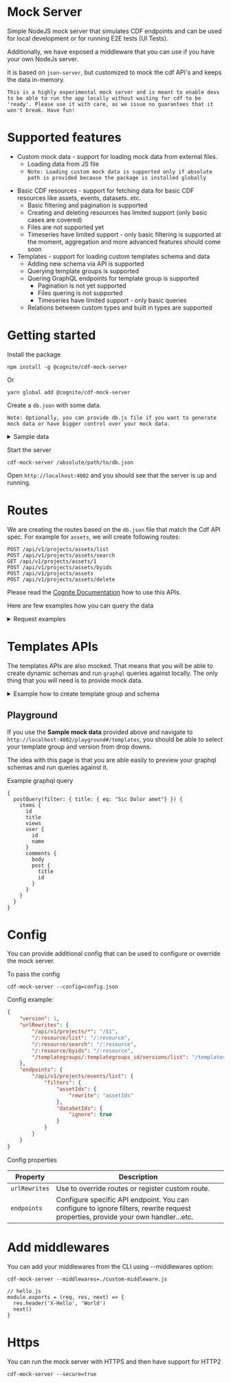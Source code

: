 # Mock Server

Simple NodeJS mock server that simulates CDF endpoints and can be used for local development or for running E2E tests (UI Tests).

Additionally, we have exposed a middleware that you can use if you have your own NodeJs server.

It is based on `json-server`, but customized to mock the cdf API's and keeps the data in-memory.

`This is a highly experimental mock server and is meant to enable devs to be able to run the app locally without waiting for cdf to be 'ready'. Please use it with care, as we issue no guarantees that it won't break. Have fun!`

# Supported features

- Custom mock data - support for loading mock data from external files.
  - Loading data from JS file
  * `Note: Loading custom mock data is supported only if absolute path is provided because the package is installed globally`

* Basic CDF resources - support for fetching data for basic CDF resources like assets, events, datasets..etc.
  - Basic filtering and pagination is supported
  - Creating and deleting resources has limited support (only basic cases are covered)
  - Files are not supported yet
  - Timeseries have limited support - only basic filtering is supported at the moment, aggregation and more advanced features should come soon
* Templates - support for loading custom templates schema and data
  - Adding new schema via API is supported
  - Querying template groups is supported
  - Quering GraphQL endpoints for template group is supported
    - Pagination is not yet supported
    - Files quering is not supported
    - Timeseries have limited support - only basic queries
  - Relations between custom types and built in types are supported

# Getting started

Install the package

```
npm install -g @cognite/cdf-mock-server
```
Or

```
yarn global add @cognite/cdf-mock-server
```

Create a `db.json` with some data.

`Note: Optionally, you can provide db.js file if you want to generate mock data or have bigger control over your mock data.`

<details>
  <summary>Sample data</summary>

```JSON
{
    "assets": [
        {
            "id": 2113091281838299,
            "externalId": "LOR_NORWAY",
            "name": "Norway",
            "labels": [
                {
                    "externalId": "MOCK_NETWORK_LEVEL_COUNTRY"
                }
            ],
            "metadata": {
                "model_id": "VAL",
                "Network Level": "Country"
            },
            "persistent": true
        },
        {
            "id": 1381646092015199,
            "parentExternalId": "LOR_NORWAY",
            "externalId": "LOR_OSLO",
            "name": "Oslo",
            "labels": [
                {
                    "externalId": "MOCK_NETWORK_LEVEL_PRODUCTION_SYSTEM"
                }
            ],
            "metadata": {
                "Network Level": "Production System"
            }
        }
    ],
    "datasets": [
        {
            "externalId": "MOCK_COMMENTS",
            "name": "MOCK_COMMENTS",
            "description": "MOCK_COMMENTS",
            "id": 3525327311449925
        }
    ],
    "events": [
        {
            "externalId": "60014931",
            "dataSetId": 5147221221011500,
            "startTime": 1613088000000,
            "endTime": 1613088000000,
            "type": "workorder",
            "subtype": "EP02",
            "description": "WELL_02 EXTERNAL VESSEL INSPECTION",
            "metadata": {
                "Functional Location": "LOR_DRAMMEN_WELL_02"
            },
            "assetIds": [
                1813736367545799
            ],
            "source": "sap",
            "id": 6693496708513673,
            "lastUpdatedTime": 1610983084485,
            "createdTime": 1610983084485
        },
        {
            "externalId": "60015664",
            "dataSetId": 5147221221011500,
            "startTime": 1614556800000,
            "endTime": 1614556800000,
            "type": "workorder",
            "subtype": "EP02",
            "description": "Q MPA V-1234 EXTERNAL VESSEL INSPECTION",
            "metadata": {
                "Functional Location": "LOR_DRAMMEN_WELL_02"
            },
            "assetIds": [
                1813736367545799
            ],
            "source": "sap",
            "id": 2632793472586538,
            "lastUpdatedTime": 1610983094180,
            "createdTime": 1610983094180
        }
    ],
    "templategroups": [
        {
            "externalId": "posts-examble",
            "description": "",
            "owners": [],
            "createdTime": 1638531613197,
            "lastUpdatedTime": 1638531613197
        }
    ],
    "templates": [
        {
        "version": 1,
        "createdTime": 1639476522639,
        "lastUpdatedTime": 1639477614908,
        "templategroups_id": "posts-examble",
        "externalId": "posts-examble",
        "schema": "type Post @template {\n    id: Int!\n    title: String!\n    views: Int!\n    user: User\n    comments: [Comment]\n}\n\ntype User @template {\n    id: Int!\n    name: String!\n}\n\ntype Comment @template {\n    id: Int!\n    body: String!\n    date: Int!\n    post: Post\n}",
        "db": {
          "Post": [
            {
              "id": 1,
              "title": "Lorem Ipsum",
              "views": 254,
              "user": {
                "id": 123
              },
              "comments": [
                {
                  "id": 1
                },
                {
                  "id": 2
                }
              ]
            },
            {
              "id": 2,
              "title": "Sic Dolor amet",
              "views": 65,
              "user": {
                "id": 456
              },
              "comments": []
            }
          ],
          "User": [
            {
              "id": 123,
              "name": "John Doe"
            },
            {
              "id": 456,
              "name": "Jane Doe"
            }
          ],
          "Comment": [
            {
              "id": 987,
              "post": {
                "id": 1
              },
              "body": "Consectetur adipiscing elit",
              "date": 1639477614908
            },
            {
              "id": 995,
              "post": {
                "id": 1
              },
              "body": "Nam molestie pellentesque dui",
              "date": 1639477614908
            }
          ]
        }
      }
    ]
}
```

</details>

Start the server

```
cdf-mock-server /absolute/path/to/db.json
```

Open `http://localhost:4002` and you should see that the server is up and running.

# Routes

We are creating the routes based on the `db.json` file that match the Cdf API spec.
For example for `assets`, we will create following routes:

```
POST /api/v1/projects/assets/list
POST /api/v1/projects/assets/search
GET /api/v1/projects/assets/1
POST /api/v1/projects/assets/byids
POST /api/v1/projects/assets
POST /api/v1/projects/assets/delete
```

Please read the [Cognite Documentation](https://docs.cognite.com/api/v1/) how to use this APIs.

Here are few examples how you can query the data

<details>
  <summary>Request examples</summary>

**Events List**

```
curl --location --request POST 'http://localhost:4002/api/v1/projects/events/list' \
--header 'Content-Type: application/json' \
--data-raw '{
  "sort": {
    "endTime": "desc"
  },
  "filter": {
    "assetIds": [
      1813736367545799,
      4127734209801115
    ],
    "type": "workorder",
    "endTime": {
      "min": 1611838577612,
      "max": 1619610977612
    }
  }
}'
```

**Assets Search**

```
curl --location --request POST 'http://localhost:4002/api/v1/projects/assets/search' \
--header 'Content-Type: application/json' \
--data-raw '{
  "filter": {
  },
  "search": {
    "query": "Oslo"
  },
  "limit": 15
}'
```

**Assets ByIds**

```
curl --location --request POST 'http://localhost:4002/api/v1/projects/assets/byids' \
--header 'Content-Type: application/json' \
--data-raw '{
  "items": [
    {
      "id": 3012812817955006
    }
  ]
}'
```

</details>

# Templates APIs

The templates APIs are also mocked. That means that you will be able to create dynamic schemas and run `graphql` queries against locally. The only thing that you will need is to provide mock data.

<details>
  <summary>Example how to create template group and schema</summary>

**To create template group**

```
  curl --location --request POST 'http://localhost:4002/api/v1/projects/templategroups/' \
--header 'Content-Type: application/json' \
--data-raw '{
  "items": [
    {
      "externalId": "templates-schema",
      "description": "test templates-schema"
    }
  ]
}'
```

**To create schema (template)**

```
curl --location --request POST 'http://localhost:4002/api/v1/projects/templategroups/templates-schema/versions/upsert' \
--header 'Content-Type: application/json' \
--data-raw '{
    "items": [
        {
            "version": 1,
            "externalId": "templates-schema",
            "description": "templates-schema",
            "schema": "type Person @template {  firstName: String  lastName: String  email: String  age: Float} type Product @template {  name: String  price: Float  image: String  description: String} type Category  {  name: String  products: [Product]}"
        }
    ]
}'
```

</details>

## Playground

If you use the **Sample mock data** provided above and navigate to `http://localhost:4002/playground#/templates`, you should be able to select your template group and version from drop downs.

The idea with this page is that you are able easily to preview your graphql schemas and run queries against it.

Example graphql query

```
{
  postQuery(filter: { title: { eq: "Sic Dolor amet"} }) {
    items {
      id
      title
      views
      user {
        id
        name
      }
      comments {
       	body
        post {
          title
          id
        }
      }
    }
  }
}
```

# Config

You can provide additional config that can be used to configure or override the mock server.

To pass the config

```
cdf-mock-server --config=config.json
```

Config example:

```JSON
{
    "version": 1,
    "urlRewrites": {
        "/api/v1/projects/*": "/$1",
        "/:resource/list": "/:resource",
        "/:resource/search": "/:resource",
        "/:resource/byids": "/:resource",
        "/templategroups/:templategroups_id/versions/list": "/templates?templategroups_id=:templategroups_id&_sort=version&_order=desc"
    },
    "endpoints": {
        "/api/v1/projects/events/list": {
            "filters": {
                "assetIds": {
                    "rewrite": "assetIds"
                },
                "dataSetIds": {
                    "ignore": true
                }
            }
        }
    }
}
```

Config properties

| Property      | Description                                                                                                                       |
| ------------- | --------------------------------------------------------------------------------------------------------------------------------- |
| `urlRewrites` | Use to override routes or register custom route.                                                                                  |
| `endpoints`   | Configure specific API endpoint. You can configure to ignore filters, rewrite request properties, provide your own handler...etc. |

# Add middlewares

You can add your middlewares from the CLI using --middlewares option:

```
cdf-mock-server --middlewares=./custom-middleware.js
```

```JS
// hello.js
module.exports = (req, res, next) => {
  res.header('X-Hello', 'World')
  next()
}
```


# Https

You can run the mock server with HTTPS and then have support for HTTP2

```
cdf-mock-server --secure=true
```
